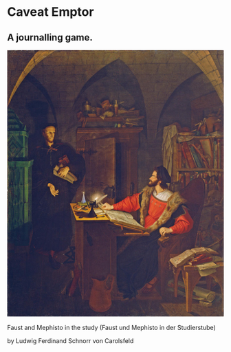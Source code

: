 Caveat Emptor
========================

## A journalling game.

![Faust and Mephisto in the study](media/qownnotes-media-CcEUnm.png)

Faust and Mephisto in the study (Faust und Mephisto in der Studierstube)

by Ludwig Ferdinand Schnorr von Carolsfeld